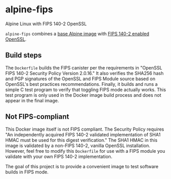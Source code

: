 # alpine-fips

Alpine Linux with FIPS 140-2 OpenSSL

`alpine-fips` combines a [base Alpine image](https://hub.docker.com/_/alpine/) with [FIPS 140-2 enabled OpenSSL](https://www.openssl.org/docs/fips.html).

## Build steps

The `Dockerfile` builds the FIPS canister per the requirements in  "OpenSSL FIPS 140-2 Security Policy Version 2.0.16." 
It also verifies the SHA256 hash and PGP signatures of the OpenSSL and FIPS Module source based on OpenSSL's best practices recommendations. Finally, it builds and runs a simple C test program to verify that toggling FIPS mode actually works. This test program is only used in the Docker image build process and does not appear in the final image.

## Not FIPS-compliant

This Docker image itself is not FIPS compliant. The Security Policy requires "An independently acquired FIPS 140­-2 validated implementation of SHA­1 HMAC must be used for this digest verification." The SHA1 HMAC in this image is validated by a non-FIPS 140-2, vanilla OpenSSL installation. However, feel free to modify this `Dockerfile` for use with a FIPS module you validate with your own FIPS 140-2 implementation.

The goal of this project is to provide a convenient image to test software builds in FIPS mode.
